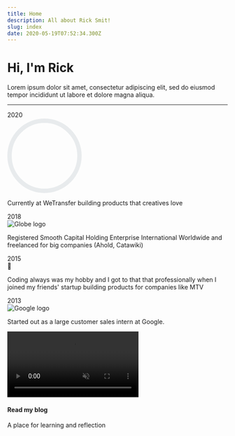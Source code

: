 ```yaml
---
title: Home
description: All about Rick Smit!
slug: index
date: 2020-05-19T07:52:34.300Z
---
```


<div class="py-12">
  <h1 class="leading-tight text-4xl font-semibold mb-4 mt-6 text-center pb-2 sm:text-5xl">Hi, I'm Rick</h1>
  <p class="mb-12 text-center">Lorem ipsum dolor sit amet, consectetur adipiscing elit, sed do eiusmod tempor incididunt ut labore et dolore magna aliqua.<p>
</div>
<hr class="border-dotted border-b-2 border-t-2 mb-16 pb-1">
<div class="main flex flex-row mb-24">
  <div class="updates flex flex-col flex-1 self-center">
    <div class="update">
      <div class="line"></div>
      <aside class="timestamp">2020</aside>
      <main class="info">
        <svg id="wetransfer-spinner" viewBox="0 0 170 170" height="170" width="170" shapeRendering="geometricPrecision"  xmlns="http://www.w3.org/2000/svg">
          <circle
            r="80"
            cx="85"
            cy="85"
            fill="transparent"
            stroke="rgb(232, 235, 237)"
            stroke-dashoffset="0"
            stroke-width="10"
          />
        </svg>
        <p>Currently at WeTransfer building products that creatives love</p>
      </main>
    </div>
    <div class="update">
      <div class="line"></div>
      <aside class="timestamp">2018</aside>
      <main class="info">
        <img src="/images/uploads/globe-logo.png" alt="Globe logo">
      <p>Registered Smooth Capital Holding Enterprise International Worldwide and freelanced for big companies (Ahold, Catawiki)</p>
      </main>
    </div>
    <div class="update">
      <div class="line"></div>
      <aside class="timestamp">2015</aside>
      <main class="info">
        <span class="emoji">🚀</span>
      <p>Coding always was my hobby and I got to that that professionally when I joined my friends' startup building products for companies like MTV</p>
      </main>
    </div>
    <div class="update">
      <aside class="timestamp">2013</aside>
      <main class="info">
        <img src="/images/uploads/google-logo.png" alt="Google logo">
      <p>Started out as a large customer sales intern at Google.</p>
      </main>
    </div>
  </div>
  <span class="border-dotted w-2 border-l-2 border-r-2 mx-16"></span>
  <div class="relative flex-1">
    <video class="max-w-xs min-h-full rounded-lg" autoplay loop muted playsInline>
      <source src="dash/bg-tahoe.mpd">
      <source src="dash/video_1280x720_1500k.webm">
      <source src="hls/hls.m3u8">
      Your browser does not support the video tag.
    </video>
    <div class="absolute left-0 bottom-0 m-8 text-white">
      <h4>Read my blog</h4>
      <p class="text-sm">A place for learning and reflection</p>
    </div>
  </div>
</div>
